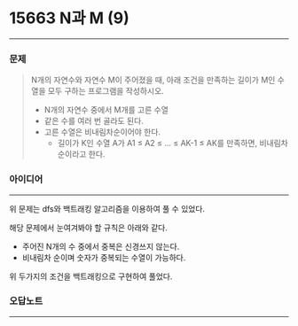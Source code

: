 # 15663 N과 M (9)
------------
### 문제

>N개의 자연수와 자연수 M이 주어졌을 때, 아래 조건을 만족하는 길이가 M인 수열을 모두 구하는 프로그램을 작성하시오.
>
>- N개의 자연수 중에서 M개를 고른 수열
>- 같은 수를 여러 번 골라도 된다.
>- 고른 수열은 비내림차순이어야 한다.
>   - 길이가 K인 수열 A가 A1 ≤ A2 ≤ ... ≤ AK-1 ≤ AK를 만족하면, 비내림차순이라고 한다.

### 아이디어
----------
위 문제는 dfs와 백트래킹 알고리즘을 이용하여 풀 수 있었다.

해당 문제에서 눈여겨봐야 할 규칙은 아래와 같다.

- 주어진 N개의 수 중에서 중복은 신경쓰지 않는다.  
- 비내림차 순이며 숫자가 중복되는 수열이 가능하다.

위 두가지의 조건을 백트래킹으로 구현하여 풀었다.

### 오답노트
----------
